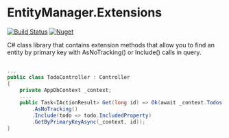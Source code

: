 # EntityManager.Extensions

[![Build Status](https://travis-ci.com/Spaier/EntityManager.svg?branch=master)](https://travis-ci.com/Spaier/EntityManager)
[![Nuget](https://img.shields.io/nuget/v/EntityManager.Extensions.svg)](https://www.nuget.org/packages/EntityManager.Extensions)

C# class library that contains extension methods that allow you to find an entity by primary key with AsNoTracking() or Include() calls in query.

```cs

...
public class TodoController : Controller
{
    private AppDbContext _context;
    ....
    public Task<IActionResult> Get(long id) => Ok(await _context.Todos
        .AsNoTracking()
        .Include(todo => todo.IncludedProperty)
        .GetByPrimaryKeyAsync(_context, id));
}

```
